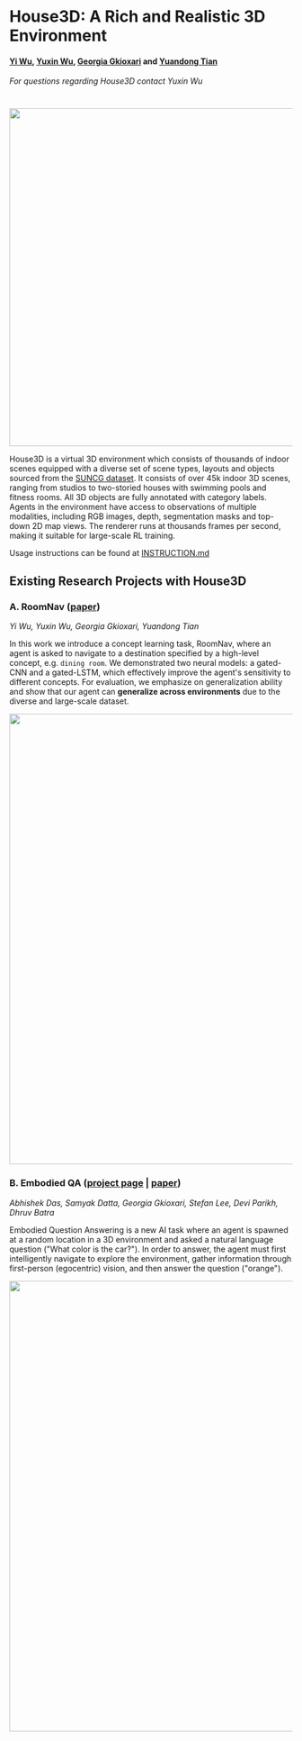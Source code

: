 # House3D: A Rich and Realistic 3D Environment
#### [Yi Wu](https://jxwuyi.weebly.com/), [Yuxin Wu](https://github.com/ppwwyyxx), [Georgia Gkioxari](https://gkioxari.github.io/) and [Yuandong Tian](http://yuandong-tian.com/)
*For questions regarding House3D contact Yuxin Wu*
#

<p align="center"><img src="https://user-images.githubusercontent.com/1381301/33509559-87c4e470-d6b7-11e7-8266-27c940d5729a.jpg" align="middle" width="600" /></p>

House3D is a virtual 3D environment which consists of thousands of indoor scenes equipped with
a diverse set of scene types, layouts and objects sourced from the [SUNCG dataset](http://suncg.cs.princeton.edu/).
It consists of over 45k indoor 3D scenes, ranging from studios to two-storied houses
with swimming pools and fitness rooms. All 3D objects are fully annotated with category labels.
Agents in the environment have access to observations of multiple modalities, including RGB images,
depth, segmentation masks and top-down 2D map views. The renderer runs at
thousands frames per second, making it suitable for large-scale RL training.

Usage instructions can be found at [INSTRUCTION.md](INSTRUCTION.md)

## Existing Research Projects with House3D
### A. RoomNav ([paper](https://arxiv.org/abs/1801.02209))

*Yi Wu, Yuxin Wu, Georgia Gkioxari, Yuandong Tian*

In this work we introduce a concept learning task, RoomNav, where an agent is asked to navigate to a destination specified by a high-level concept, e.g. `dining room`.
We demonstrated two neural models: a gated-CNN and a gated-LSTM, which effectively improve the agent's sensitivity to different concepts.
For evaluation, we emphasize on generalization ability and show that our agent can __generalize across environments__
due to the diverse and large-scale dataset.
<p align="center">
<img src="https://user-images.githubusercontent.com/1381301/33511103-ff5a71b4-d6c9-11e7-8f6d-95cc42e5b4e0.gif" align="middle" width="800" />
</p>

### B. Embodied QA ([project page](http://embodiedqa.org/) | [paper](https://arxiv.org/abs/1711.11543))

*Abhishek Das, Samyak Datta, Georgia Gkioxari, Stefan Lee, Devi Parikh, Dhruv Batra*

Embodied Question Answering is a new AI task where an agent is spawned at a random location in a 3D environment and asked a natural language question ("What color is the car?").
In order to answer, the agent must first intelligently navigate to explore the environment, gather information through first-person (egocentric) vision, and then answer the question ("orange").

<p align="center">
<img src="https://user-images.githubusercontent.com/1381301/33509618-f77bf844-d6b7-11e7-850a-b10ba6ef4a68.gif" align="middle" width="800" />
</p>
